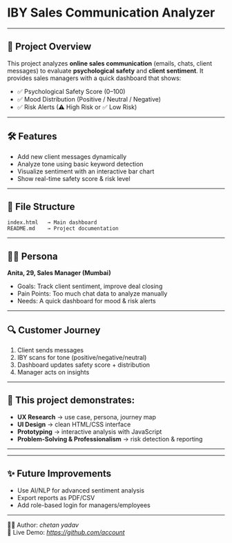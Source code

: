 # IBY Sales Communication Analyzer


---

## 🚀 Project Overview
This project analyzes **online sales communication** (emails, chats, client messages) to evaluate **psychological safety** and **client sentiment**. It provides sales managers with a quick dashboard that shows:
- ✅ Psychological Safety Score (0–100)
- ✅ Mood Distribution (Positive / Neutral / Negative)
- ✅ Risk Alerts (⚠ High Risk or ✅ Low Risk)

---

## 🛠 Features
- Add new client messages dynamically
- Analyze tone using basic keyword detection
- Visualize sentiment with an interactive bar chart
- Show real-time safety score & risk level

---

## 📂 File Structure
```
index.html   → Main dashboard 
README.md    → Project documentation
```

---



## 👩‍💼 Persona
**Anita, 29, Sales Manager (Mumbai)**
- Goals: Track client sentiment, improve deal closing
- Pain Points: Too much chat data to analyze manually
- Needs: A quick dashboard for mood & risk alerts

---

## 🔍 Customer Journey
1. Client sends messages
2. IBY scans for tone (positive/negative/neutral)
3. Dashboard updates safety score + distribution
4. Manager acts on insights

---

## 📌 This project demonstrates:

- **UX Research** → use case, persona, journey map
- **UI Design** → clean HTML/CSS interface
- **Prototyping** → interactive analysis with JavaScript
- **Problem-Solving & Professionalism** → risk detection & reporting

---



---

## ✨ Future Improvements
- Use AI/NLP for advanced sentiment analysis
- Export reports as PDF/CSV
- Add role-based login for managers/employees

---

👨‍💻 Author: *chetan yadav*  
🔗 Live Demo: *https://github.com/account*
